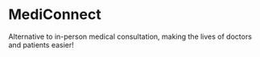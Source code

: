 # MediConnect
Alternative to in-person medical consultation, making the lives of doctors and patients easier!
